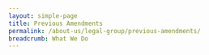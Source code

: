 ```yaml
---
layout: simple-page
title: Previous Amendments
permalink: /about-us/legal-group/previous-amendments/
breadcrumb: What We Do
---
```



